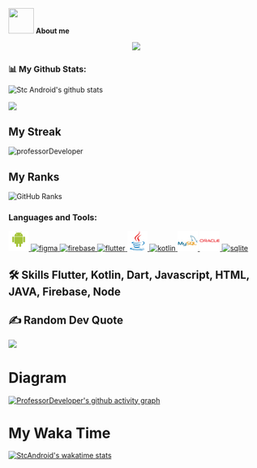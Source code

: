  **<img src="https://user-images.githubusercontent.com/108933534/210176487-bb71ad61-85d6-4027-a637-5384e9a95733.gif" width="50" height="50"/>**  **About me**

<p align="center">
  <a href="https://github.com/DenverCoder1/readme-typing-svg"><img src="https://readme-typing-svg.herokuapp.com?font=Time+New+Roman&color=%23C8BE25&size=25&center=true&vCenter=true&width=500&height=100&lines=Hello+Github;Welcome+to+my+profile;kotlin+java+dart;Android+Flutter+KMM"></a>
</p>

### 📊 My Github Stats:
![Stc Android's github stats](https://github-readme-stats.vercel.app/api?username=professordeveloper&show_icons=truea&theme=dracula)

    
 <a href=""> <img align="center" src="https://github-readme-stats-sigma-five.vercel.app/api/top-langs/?username=professorDeveloper&theme=dracula&line_height=60&line_width=120"/> </a>


## My Streak

<p><img align="start" src="https://github-readme-streak-stats.herokuapp.com/?user=professorDeveloper&theme=dracula" alt="professorDeveloper" /></p>

## My Ranks

<img src="https://github-profile-trophy.vercel.app/?username=professorDeveloper&theme=dracula" alt="GitHub Ranks" /></a></p>



<h3 align="left">Languages and Tools:</h3>
<p align="left"> <a href="https://developer.android.com" target="_blank" rel="noreferrer"> <img src="https://raw.githubusercontent.com/devicons/devicon/master/icons/android/android-original-wordmark.svg" alt="android" width="40" height="40"/> </a> <a href="https://www.figma.com/" target="_blank" rel="noreferrer"> <img src="https://www.vectorlogo.zone/logos/figma/figma-icon.svg" alt="figma" width="40" height="40"/> </a> <a href="https://firebase.google.com/" target="_blank" rel="noreferrer"> <img src="https://www.vectorlogo.zone/logos/firebase/firebase-icon.svg" alt="firebase" width="40" height="40"/> </a> <a href="https://flutter.dev" target="_blank" rel="noreferrer"> <img src="https://www.vectorlogo.zone/logos/flutterio/flutterio-icon.svg" alt="flutter" width="40" height="40"/> </a> <a href="https://www.java.com" target="_blank" rel="noreferrer"> <img src="https://raw.githubusercontent.com/devicons/devicon/master/icons/java/java-original.svg" alt="java" width="40" height="40"/> </a> <a href="https://kotlinlang.org" target="_blank" rel="noreferrer"> <img src="https://www.vectorlogo.zone/logos/kotlinlang/kotlinlang-icon.svg" alt="kotlin" width="40" height="40"/> </a> <a href="https://www.mysql.com/" target="_blank" rel="noreferrer"> <img src="https://raw.githubusercontent.com/devicons/devicon/master/icons/mysql/mysql-original-wordmark.svg" alt="mysql" width="40" height="40"/> </a> <a href="https://www.oracle.com/" target="_blank" rel="noreferrer"> <img src="https://raw.githubusercontent.com/devicons/devicon/master/icons/oracle/oracle-original.svg" alt="oracle" width="40" height="40"/> </a> <a href="https://www.sqlite.org/" target="_blank" rel="noreferrer"> <img src="https://www.vectorlogo.zone/logos/sqlite/sqlite-icon.svg" alt="sqlite" width="40" height="40"/> </a> </p>



## 🛠 Skills Flutter, Kotlin, Dart, Javascript, HTML, JAVA, Firebase, Node
[resume]: https://drive.google.com/file/d/1ryZi4rw91dM1LL62zYgHpemjKuxkWHdx/view?usp=sharing

## ✍️ Random Dev Quote
![](https://quotes-github-readme.vercel.app/api?type=horizontal&theme=radical)



# Diagram 

[![ProfessorDeveloper's github activity graph](https://github-readme-activity-graph.vercel.app/graph?username=professorDeveloper&theme=dracula)](https://github.com/ashutosh00710/github-readme-activity-graph)

# My Waka Time
[![StcAndroid's wakatime stats](https://github-readme-stats.vercel.app/api/wakatime?username=professorDeveloper&theme=radical)](https://wakatime.com/@professorDeveloper)




